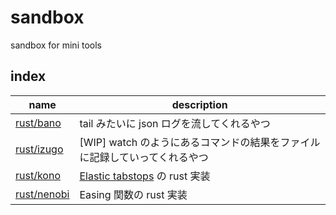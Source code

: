 # sandbox
sandbox for mini tools

## index

| name            | description                                                                |
| --------------- | -------------------------------------------------------------------------- |
| [rust/bano][]   | tail みたいに json ログを流してくれるやつ                                  |
| [rust/izugo][]  | [WIP] watch のようにあるコマンドの結果をファイルに記録していってくれるやつ |
| [rust/kono][]   | [Elastic tabstops][] の rust 実装                                          |
| [rust/nenobi][] | Easing 関数の rust 実装                                                    |

[rust/bano]: rust/bano
[rust/izugo]: rust/izugo
[rust/kono]: rust/kono
[rust/nenobi]: rust/kono/README.md
[Elastic tabstops]: https://nickgravgaard.com/elastic-tabstops/